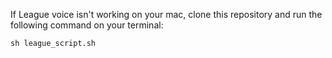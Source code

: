 If League voice isn't working on your mac, clone this repository and run the following command on your terminal:

```
sh league_script.sh
```

